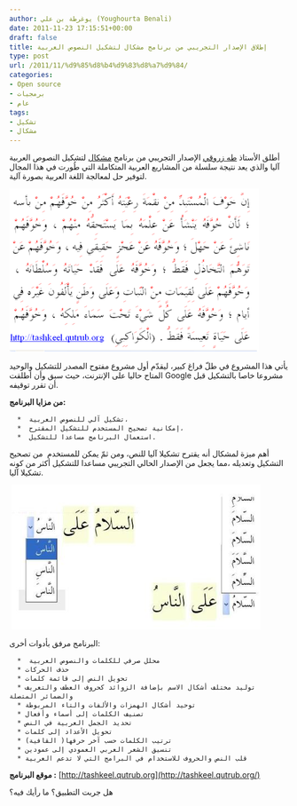 ```yaml
---
author: يوغرطة بن علي (Youghourta Benali)
date: 2011-11-23 17:15:51+00:00
draft: false
title: إطلاق الإصدار التجريبي من برنامج مشكال لتشكيل النصوص العربية
type: post
url: /2011/11/%d9%85%d8%b4%d9%83%d8%a7%d9%84/
categories:
- Open source
- برمجيات
- عام
tags:
- تشكيل
- مشكال
---
```


أطلق الأستاذ [طه زروقي](https://twitter.com/linuxscout/) الإصدار التجريبي من برنامج [مشكال](http://tashkeel.qutrub.org) لتشكيل النصوص العربية آليا والذي يعد نتيجة سلسلة من المشاريع العربية المتكاملة التي طُورت في هذا المجال لتوفير حل لمعالجة اللغة العربية بصورة آلية.




[![](mishkal_alpha_smpl.png)
](mishkal_alpha_smpl.png)




يأتي هذا المشروع في طلّ فراغ كبير، ليقدّم أول مشروع مفتوح المصدر للتشكيل والوحيد المتاح حاليا على الإنترنت، حيث سبق وأن أطلقت Google مشروعا خاصا بالتشكيل قبل أن تقرر توقيفه.




**من مزايا البرنامج:**






	  *  تشكيل آلي للنصوص العربية،
	  *  إمكانية تصحيح المستخدم للتشكيل المقترح،
	  *  استعمال البرنامج مساعدا للتشكيل.



<!-- more -->





أهم ميزة لمشكال أنه يقترح تشكيلا آليا للنص، ومن ثمّ يمكن للمستخدم  من تصحيح التشكيل وتعديله ،مما يجعل من الإصدار الحالي التجريبي مساعدا للتشكيل أكثر من كونه تشكيلا آليا.




 [![](mixkal.jpg)
](mixkal.jpg)




البرنامج مرفق بأدوات أخرى:






	  *  محلل صرفي للكلمات والنصوص العربية
	  * حذف الحركات
	  * تحويل النص إلى قائمة كلمات
	  * توليد مختلف أشكال الاسم بإضافة الزوائد كحروف العطف والتعريف والضمائر المتصلة
	  * توحيد أشكال الهمزات والألفات والتاء المربوطة
	  * تصنيف الكلمات إلى أسماء وأفعال
	  * تحديد الجمل العربية في النص
	  * تحويل الأعداد إلى كلمات
	  * ترتيب الكلمات حسب آخر حرفها( القافية)
	  * تنسيق الشعر العربي العمودي إلى عمودين
	  * قلب النص والحروف للاستخدام في البرامج التي لا تدعم العربية



**موقع البرنامج :** [http://tashkeel.qutrub.org](http://tashkeel.qutrub.org/)




هل جربت التطبيق؟ ما رأيك فيه؟
